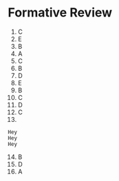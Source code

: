 # Formative Review

1. C
2. E
3. B
4. A
5. C
6. B
7. D
8. E
9. B
10. C
11. D
12. C
13.
```
Hey
Hey
Hey
```
14. B 
15. D
16. A

